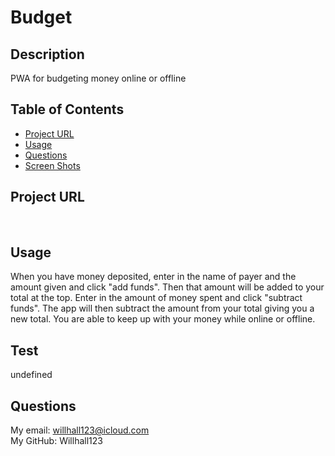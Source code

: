 # Budget
## Description
  PWA for budgeting money online or offline
## Table of Contents
* [Project URL](#project-url)
* [Usage](#usage)
* [Questions](#questions)
* [Screen Shots](#screen-shots)

## Project URL
  
  <br />

## Usage
  When you have money deposited, enter in the name of payer and the amount given and click "add funds". Then that amount will be added to your total at the top. Enter in the amount of money spent and click "subtract funds". The app will then subtract the amount from your total giving you a new total. You are able to keep up with your money while online or offline. 
  <br />

## Test
  undefined
  <br />

## Questions
  My email: willhall123@icloud.com
  <br />
  My GitHub: Willhall123